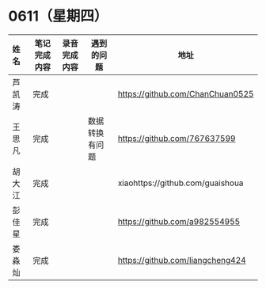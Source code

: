 # 0611（星期四）

| 姓名   | 笔记完成内容                                                 | 录音完成内容 | 遇到的问题                                         | 地址                                                 |
| :----- | ------------------------------------------------------------ | ------------ | -------------------------------------------------- | ---------------------------------------------------- |
| 芦凯涛  |完成 | || https://github.com/ChanChuan0525|
| 王思凡 |完成| |数据转换有问题 |      https://github.com/767637599                                               
| 胡大江| 完成|| | xiaohttps://github.com/guaishoua                                                 |
| 彭佳星 | 完成||| https://github.com/a982554955                                          |
| 娄淼灿|完成|||       https://github.com/liangcheng424   
